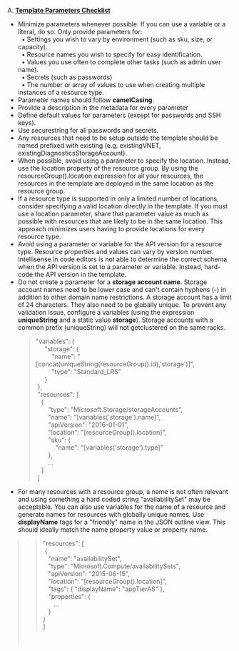 <font style="segoe UI">A. <u><b>Template Parameters Checklist </b></u> 

<ul>
<li>Minimize parameters whenever possible. If you can use a variable or a literal, do so. Only provide parameters for:</li>
&nbsp;&nbsp;• Settings you wish to vary by environment (such as sku, size, or capacity).<br/>
&nbsp;&nbsp;• Resource names you wish to specify for easy identification. <br/>
&nbsp;&nbsp;• Values you use often to complete other tasks (such as admin user name).<br/>
&nbsp;&nbsp;• Secrets (such as passwords)<br/>
&nbsp;&nbsp;• The number or array of values to use when creating multiple instances of a resource type.<br/>
<li>Parameter names should follow <b>camelCasing</b>.</li>
<li>Provide a description in the metadata for every parameter</li>
<li>Define default values for parameters (except for passwords and SSH keys).</li>
<li>Use securestring for all passwords and secrets.</li>
<li>Any resources that need to be setup outside the template should be named prefixed with existing (e.g. existingVNET, existingDiagnosticsStorageAccount).</li>
<li>When possible, avoid using a parameter to specify the location. Instead, use the location property of the resource group. By using the resourceGroup().location expression for all your resources, the resources in the template are deployed in the same location as the resource group.</li>
<li>If a resource type is supported in only a limited number of locations, consider specifying a valid location directly in the template. If you must use a location parameter, share that parameter value as much as possible with resources that are likely to be in the same location. This approach minimizes users having to provide locations for every resource type.</li>
<li>Avoid using a parameter or variable for the API version for a resource type. Resource properties and values can vary by version number. Intellisense in code editors is not able to determine the correct schema when the API version is set to a parameter or variable. Instead, hard-code the API version in the template.</li>
<li>Do not create a parameter for a <b>storage account name</b>. Storage account names need to be lower case and can't contain hyphens (-) in addition to other domain name restrictions. A storage account has a limit of 24 characters. They also need to be globally unique. To prevent any validation issue, configure a variables (using the expression <b>uniqueString</b> and a static value <b>storage</b>). Storage accounts with a common prefix (uniqueString) will not getclustered on the same racks.
  <blockquote>
    <p>&quot;variables&quot;: { <br>
      &nbsp;&nbsp;&nbsp;&nbsp;  &quot;storage&quot;: { <br>
      &nbsp;&nbsp;&nbsp;&nbsp;&nbsp;&nbsp;&nbsp;&nbsp;  &quot;name&quot;: &quot;[concat(uniqueString(resourceGroup().id),'storage')]&quot;, <br>
      &nbsp;&nbsp;&nbsp;&nbsp;&nbsp;&nbsp;&nbsp;&nbsp;  &quot;type&quot;: &quot;Standard_LRS&quot; <br>
      &nbsp;&nbsp;&nbsp;&nbsp;  } <br>
      &nbsp;}, <br>
      &nbsp;&quot;resources&quot;: [ <br>
      &nbsp;&nbsp;  { <br>
      &nbsp;&nbsp;&nbsp;&nbsp;&nbsp;&nbsp;  &quot;type&quot;: &quot;Microsoft.Storage/storageAccounts&quot;, <br>
      &nbsp;&nbsp;&nbsp;&nbsp;&nbsp;&nbsp;  &quot;name&quot;: &quot;[variables('storage').name]&quot;, <br>
      &nbsp;&nbsp;&nbsp;&nbsp;&nbsp;&nbsp;  &quot;apiVersion&quot;: &quot;2016-01-01&quot;, <br>
      &nbsp;&nbsp;&nbsp;&nbsp;&nbsp;&nbsp;  &quot;location&quot;: &quot;[resourceGroup().location]&quot;, <br>
      &nbsp;&nbsp;&nbsp;&nbsp;&nbsp;&nbsp;  &quot;sku&quot;: { <br>
      &nbsp;&nbsp;&nbsp;&nbsp;&nbsp;&nbsp;&nbsp;&nbsp;&nbsp;&nbsp; &quot;name&quot;:  &quot;[variables('storage').type]&quot; <br>
      &nbsp;&nbsp;&nbsp;&nbsp;&nbsp;&nbsp;  }, <br>
      &nbsp;&nbsp;&nbsp;&nbsp;&nbsp;&nbsp;  ... <br>
      &nbsp;&nbsp;  } <br>
      &nbsp;]
      </blockquote>
    </p>
  </blockquote>
</li>

<li>For many resources with a resource group, a name is not often relevant and using something a hard coded string "availabilitySet" may be acceptable. You can also use variables for the name of a resource and generate names for resources with globally unique names. Use <b>displayName</b> tags for a "friendly" name in the JSON outline view. This should ideally match the name property value or property name.  </li>
</ul>




<blockquote>
  <blockquote>
    <p>&quot;resources&quot;: [<br>
      &nbsp;{<br>
      &nbsp;&nbsp; &quot;name&quot;:  &quot;availabilitySet&quot;,<br>
      &nbsp;&nbsp; &quot;type&quot;:  &quot;Microsoft.Compute/availabilitySets&quot;,<br>
      &nbsp;&nbsp; &quot;apiVersion&quot;:  &quot;2015-06-15&quot;,<br>
      &nbsp;&nbsp; &quot;location&quot;:  &quot;[resourceGroup().location]&quot;,<br>
      &nbsp;&nbsp; &quot;tags&quot;: { &quot;displayName&quot;:  &quot;appTierAS&quot; },<br>
      &nbsp;&nbsp; &quot;properties&quot;: {<br>
      &nbsp;&nbsp;&nbsp;&nbsp;&nbsp; ...<br>
      &nbsp;&nbsp; }<br>
      }<br>
      ]</p>
  </blockquote>
  <p>&nbsp;</p>
</blockquote>
